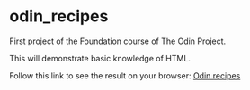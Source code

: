 # odin_recipes

First project of the Foundation course of The Odin Project.

This will demonstrate basic knowledge of HTML.

Follow this link to see the result on your browser: [Odin recipes](https://jooxbac.github.io/odin_recipes/index.html)